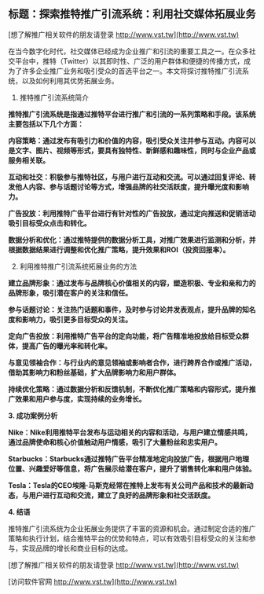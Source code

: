 ## **标题：探索推特推广引流系统：利用社交媒体拓展业务**

[想了解推广相关软件的朋友请登录 http://www.vst.tw](http://www.vst.tw)

在当今数字化时代，社交媒体已经成为企业推广和引流的重要工具之一。在众多社交平台中，推特（Twitter）以其即时性、广泛的用户群体和便捷的传播方式，成为了许多企业推广业务和吸引受众的首选平台之一。本文将探讨推特推广引流系统，以及如何利用其优势拓展业务。

1. 推特推广引流系统简介

**推特推广引流系统是指通过推特平台进行推广和引流的一系列策略和手段。该系统主要包括以下几个方面：**

**内容策略：通过发布有吸引力和价值的内容，吸引受众关注并参与互动。内容可以是文字、图片、视频等形式，要具有独特性、新鲜感和趣味性，同时与企业产品或服务相关联。**

**互动和社交：积极参与推特社区，与用户进行互动和交流。可以通过回复评论、转发他人内容、参与话题讨论等方式，增强品牌的社交活跃度，提升曝光度和影响力。**

**广告投放：利用推特广告平台进行有针对性的广告投放，通过定向推送和促销活动吸引目标受众点击和转化。**

**数据分析和优化：通过推特提供的数据分析工具，对推广效果进行监测和分析，并根据数据结果进行调整和优化推广策略，提升效果和ROI（投资回报率）。**

2. 利用推特推广引流系统拓展业务的方法

**建立品牌形象：通过发布与品牌核心价值相关的内容，塑造积极、专业和亲和力的品牌形象，吸引潜在客户的关注和信任。**

**参与话题讨论：关注热门话题和事件，及时参与讨论并发表观点，提升品牌的知名度和影响力，吸引更多目标受众的关注。**

**定向广告投放：利用推特广告平台的定向功能，将广告精准地投放给目标受众群体，提高广告的曝光率和转化率。**

**与意见领袖合作：与行业内的意见领袖或影响者合作，进行跨界合作或推广活动，借助其影响力和粉丝基础，扩大品牌影响力和用户群体。**

**持续优化策略：通过数据分析和反馈机制，不断优化推广策略和内容形式，提升推广效果和用户参与度，实现持续的业务增长。**

**3. 成功案例分析**

**Nike：Nike利用推特平台发布与运动相关的内容和活动，与用户建立情感共鸣，通过品牌使命和核心价值触动用户情感，吸引了大量粉丝和忠实用户。**

**Starbucks：Starbucks通过推特广告平台精准地定向投放广告，根据用户地理位置、兴趣爱好等信息，将广告展示给潜在客户，提升了销售转化率和用户体验。**

**Tesla：Tesla的CEO埃隆·马斯克经常在推特上发布有关公司产品和技术的最新动态，与用户进行互动和交流，建立了良好的品牌形象和社交活跃度。**

**4. 结语**

推特推广引流系统为企业拓展业务提供了丰富的资源和机会。通过制定合适的推广策略和执行计划，结合推特平台的优势和特点，可以有效吸引目标受众的关注和参与，实现品牌的增长和商业目标的达成。

[想了解推广相关软件的朋友请登录 http://www.vst.tw](http://www.vst.tw)


[访问软件官网 http://www.vst.tw](http://www.vst.tw)

